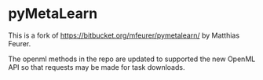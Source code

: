 # pyMetaLearn

This is a fork of https://bitbucket.org/mfeurer/pymetalearn/ by Matthias Feurer.

The openml methods in the repo are updated to supported the new OpenML API so that requests may be made for task downloads.
